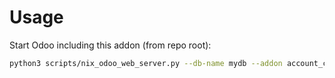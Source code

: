 # Usage

Start Odoo including this addon (from repo root):

```bash
python3 scripts/nix_odoo_web_server.py --db-name mydb --addon account_cutoff_picking
```

